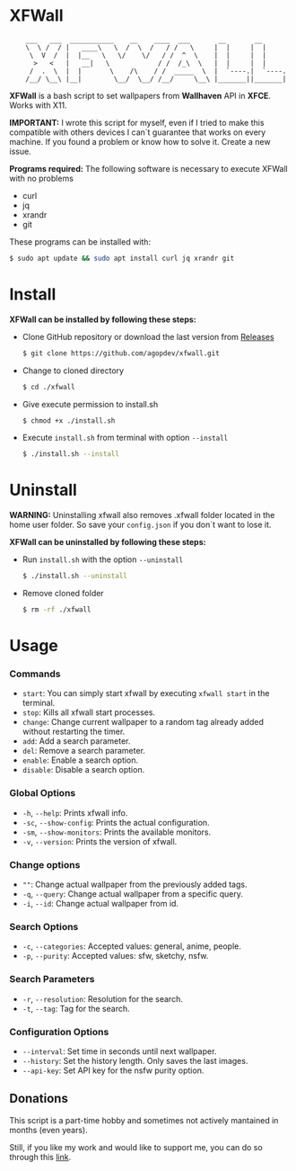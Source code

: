 # XFWall
        ___   ___  ___________    __    ____  ___       __       __      
        \  \ /  / |   ____\   \  /  \  /   / /   \     |  |     |  |     
         \  V  /  |  |__   \   \/    \/   / /  ^  \    |  |     |  |     
          >   <   |   __|   \            / /  /_\  \   |  |     |  |     
         /  .  \  |  |       \    /\    / /  _____  \  |  `----.|  `----.
        /__/ \__\ |__|        \__/  \__/ /__/     \__\ |_______||_______|

**XFWall** is a bash script to set wallpapers from **Wallhaven** API in **XFCE**. Works with X11.

**IMPORTANT:** I wrote this script for myself, even if I tried to make this compatible with others devices I can´t guarantee that works on every machine. If you found a problem or know how to solve it. Create a new issue.

__Programs required:__ The following software is necessary to execute XFWall with no problems
- curl
- jq
- xrandr
- git

These programs can be installed with:
```bash
$ sudo apt update && sudo apt install curl jq xrandr git
```

# Install
__XFWall can be installed by following these steps:__

+ Clone GitHub repository or download the last version from [Releases](https://github.com/agopdev/xfwall/releases)

    ```bash
    $ git clone https://github.com/agopdev/xfwall.git
    ```
+ Change to cloned directory

    ```bash
    $ cd ./xfwall
    ```
+ Give execute permission to install.sh

    ```bash
    $ chmod +x ./install.sh
    ```
+ Execute `install.sh` from terminal with option `--install`

    ```bash
    $ ./install.sh --install
    ```

# Uninstall
**WARNING:** Uninstalling xfwall also removes .xfwall folder located in the home user folder. So save your `config.json` if you don´t want to lose it.

__XFWall can be uninstalled by following these steps:__

+ Run `install.sh` with the option `--uninstall`

    ```bash
    $ ./install.sh --uninstall
    ```

+ Remove cloned folder

    ```bash
    $ rm -rf ./xfwall
    ```

# Usage
### Commands
- `start`: You can simply start xfwall by executing `xfwall start` in the terminal.
- `stop`: Kills all xfwall start processes.
- `change`: Change current wallpaper to a random tag already added without restarting the timer.
- `add`: Add a search parameter.
- `del`: Remove a search parameter.
- `enable`: Enable a search option.
- `disable`: Disable a search option.

### Global Options
- `-h`, `--help`: Prints xfwall info.
- `-sc`, `--show-config`: Prints the actual configuration.
- `-sm`, `--show-monitors`: Prints the available monitors.
- `-v`, `--version`: Prints the version of xfwall.

### Change options
- `""`: Change actual wallpaper from the previously added tags.
- `-q`, `--query`: Change actual wallpaper from a specific query.
- `-i`, `--id`: Change actual wallpaper from id.

### Search Options
- `-c`, `--categories`: Accepted values: general, anime, people.
- `-p`, `--purity`: Accepted values: sfw, sketchy, nsfw.

### Search Parameters
- `-r`, `--resolution`: Resolution for the search.
- `-t`, `--tag`: Tag for the search.

### Configuration Options
- `--interval`: Set time in seconds until next wallpaper.
- `--history`: Set the history length. Only saves the last images.
- `--api-key`: Set API key for the nsfw purity option.


## Donations
This script is a part-time hobby and sometimes not actively mantained in months (even years). 

Still, if you like my work and would like to support me, you can do so through this [link](https://paypal.me/agopdev).